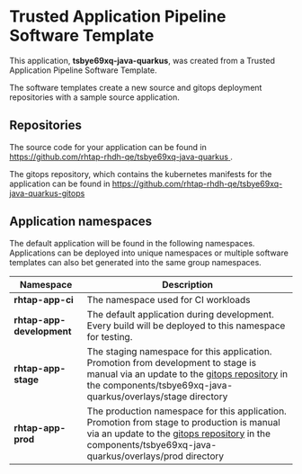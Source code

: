 # Trusted Application Pipeline Software Template

This application, **tsbye69xq-java-quarkus**, was created from a Trusted Application Pipeline Software Template.

The software templates create a new source and gitops deployment repositories with a sample source application. 

## Repositories

The source code for your application can be found in [https://github.com/rhtap-rhdh-qe/tsbye69xq-java-quarkus ](https://github.com/rhtap-rhdh-qe/tsbye69xq-java-quarkus ).
 
The gitops repository, which contains the kubernetes manifests for the application can be found in 
[https://github.com/rhtap-rhdh-qe/tsbye69xq-java-quarkus-gitops ](https://github.com/rhtap-rhdh-qe/tsbye69xq-java-quarkus-gitops ) 

## Application namespaces 

The default application will be found in the following namespaces. Applications can be deployed into unique namespaces or multiple software templates can also bet generated into the same group namespaces.  

|  Namespace   |  Description   |  
| -------- | -------- |
| **rhtap-app-ci** | The namespace used for CI workloads |
| **rhtap-app-development** | The default application during development. Every build will be deployed to this namespace for testing. |
| **rhtap-app-stage** | The staging namespace for this application. Promotion from development to stage is manual via an update to the [gitops repository](https://github.com/rhtap-rhdh-qe/tsbye69xq-java-quarkus-gitops ) in the components/tsbye69xq-java-quarkus/overlays/stage directory |
| **rhtap-app-prod** | The production namespace for this application. Promotion from stage to production is manual via an update to the [gitops repository](https://github.com/rhtap-rhdh-qe/tsbye69xq-java-quarkus-gitops ) in the components/tsbye69xq-java-quarkus/overlays/prod directory |